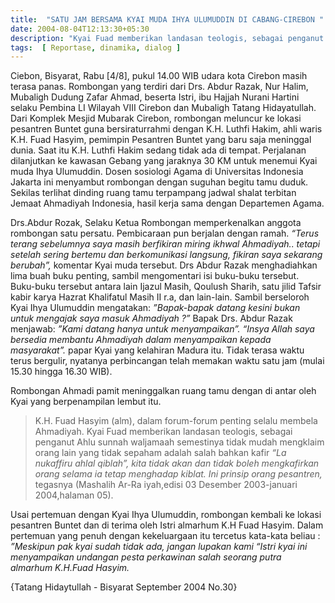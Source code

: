 ```yaml
---
title:  "SATU JAM BERSAMA KYAI MUDA IHYA ULUMUDDIN DI CABANG-CIREBON "
date: 2004-08-04T12:13:30+05:30
description: "Kyai Fuad memberikan landasan teologis, sebagai penganut Ahlu sunnah waljamaah semestinya tidak mudah mengklaim orang lain yang tidak sepaham adalah salah bahkan kafir *“La nukaffiru ahlal qiblah”, kita tidak akan dan tidak boleh mengkafirkan orang selama ia tetap menghadap kiblat. Ini prinsip orang pesantren,* tegasnya. " 
tags:  [ Reportase, dinamika, dialog ]
---
```


Ciebon, Bisyarat, Rabu [4/8], pukul 14.00 WIB udara kota Cirebon masih terasa panas. Rombongan yang terdiri dari Drs. Abdur Razak, Nur Halim, Mubaligh Dudung Zafar Ahmad, beserta Istri, ibu Hajjah Nurani Hartini selaku Pembina LI Wilayah  VIII Cirebon dan Mubaligh Tatang Hidayatullah.  Dari Komplek Mesjid Mubarak Cirebon, rombongan meluncur ke lokasi pesantren Buntet guna bersiraturrahmi dengan K.H. Luthfi Hakim, ahli waris K.H. Fuad Hasyim, pemimpin Pesantren Buntet yang  baru saja meninggal dunia.  Saat itu K.H. Luthfi Hakim sedang tidak ada di tempat.  Perjalanan dilanjutkan ke kawasan Gebang yang jaraknya 30 KM untuk menemui Kyai muda Ihya Ulumuddin.  Dosen sosiologi Agama di Universitas Indonesia Jakarta ini menyambut rombongan dengan  suguhan begitu tamu duduk.  Sekilas terlihat dinding ruang tamu terpampang jadwal shalat terbitan Jemaat Ahmadiyah Indonesia, hasil kerja sama dengan Departemen Agama.

Drs.Abdur Rozak, Selaku Ketua Rombongan  memperkenalkan anggota rombongan satu persatu. Pembicaraan pun berjalan dengan ramah. *“Terus terang sebelumnya saya masih berfikiran miring  ikhwal Ahmadiyah.. tetapi setelah sering bertemu dan berkomunikasi langsung, fikiran saya sekarang berubah”,* komentar Kyai muda tersebut.  Drs Abdur Razak menghadiahkan lima buah buku penting, sambil mengomentari isi buku-buku tersebut.  Buku-buku tersebut antara lain Ijazul Masih, Qoulush Sharih, satu jilid Tafsir kabir karya Hazrat Khalifatul Masih II r.a, dan lain-lain.
Sambil berseloroh Kyai Ihya Ulumuddin mengatakan: *”Bapak-bapak datang kesini bukan untuk mengajak saya masuk Ahmadiyah ?”* Bapak Drs. Abdur Razak menjawab: *”Kami datang hanya untuk menyampaikan”.*  *“Insya Allah saya bersedia membantu Ahmadiyah dalam menyampaikan kepada masyarakat”.*  papar Kyai yang kelahiran Madura itu.  Tidak terasa waktu terus bergulir, nyatanya perbincangan telah memakan waktu satu jam (mulai 15.30 hingga 16.30 WIB).

Rombongan Ahmadi pamit meninggalkan ruang tamu dengan di antar oleh Kyai yang berpenampilan lembut itu.

> K.H. Fuad Hasyim (alm), dalam forum-forum penting selalu membela Ahmadiyah.  Kyai Fuad memberikan landasan teologis, sebagai penganut Ahlu sunnah waljamaah semestinya tidak mudah mengklaim orang lain yang tidak sepaham adalah salah bahkan kafir *“La nukaffiru ahlal qiblah”, kita tidak akan dan tidak boleh mengkafirkan orang selama ia tetap menghadap kiblat. Ini prinsip orang pesantren,* tegasnya (Mashalih Ar-Ra iyah,edisi 03 Desember 2003-januari 2004,halaman 05).  

Usai pertemuan dengan Kyai Ihya Ulumuddin, rombongan kembali ke lokasi pesantren Buntet dan di terima oleh Istri almarhum K.H Fuad Hasyim.  Dalam pertemuan yang penuh dengan kekeluargaan itu tercetus kata-kata beliau : *”Meskipun pak kyai sudah tidak ada, jangan lupakan kami “Istri kyai ini menyampaikan undangan pesta perkawinan salah seorang putra almarhum K.H.Fuad Hasyim.*

{Tatang Hidaytullah - Bisyarat September 2004 No.30}

